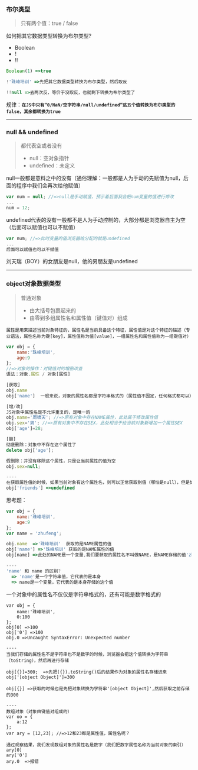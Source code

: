 ### 布尔类型
> 只有两个值：true / false 

如何把其它数据类型转换为布尔类型?
- Boolean
- !
- !!

```javascript
Boolean(1) =>true

!'珠峰培训' =>先把其它数据类型转换为布尔类型，然后取反

!!null =>去两次反，等价于没取反，也就剩下转换为布尔类型了
```

规律：**`在JS中只有“0/NaN/空字符串/null/undefined”这五个值转换为布尔类型的false，其余都转换为true`**

----

### null && undefined
> 都代表空或者没有
> - null：空对象指针
> - undefined：未定义

null一般都是意料之中的没有（通俗理解：一般都是人为手动的先赋值为null，后面的程序中我们会再次给他赋值）
```javascript
var num = null; //=>null是手动赋值，预示着后面我会把num变量的值进行修改
...
num = 12;
```

undefined代表的没有一般都不是人为手动控制的，大部分都是浏览器自主为空（后面可以赋值也可以不赋值）
```javascript
var num; //=>此时变量的值浏览器给分配的就是undefined
...
后面可以赋值也可以不赋值
```

刘天瑞（BOY）的女朋友是null，他的男朋友是undefined

----

### object对象数据类型
> 普通对象
> - 由大括号包裹起来的
> - 由零到多组属性名和属性值（键值对）组成

`属性是用来描述当前对象特征的，属性名是当前具备这个特征，属性值是对这个特征的描述（专业语法，属性名称为键[key]，属性值称为值[value]，一组属性名和属性值称为一组键值对）`
```javascript
var obj = {
	name:'珠峰培训',
	age:9
};
//=>对象的操作：对键值对的增删改查
语法：对象.属性 / 对象[属性]

[获取]
obj.name 
obj['name']  一般来说，对象的属性名都是字符串格式的（属性值不固定，任何格式都可以）

[增/改]
JS对象中属性名是不允许重复的，是唯一的
obj.name='周啸天'; //=>原有对象中存在NAME属性，此处属于修改属性值
obj.sex='男'; //=>原有对象中不存在SEX，此处相当于给当前对象新增加一个属性SEX
obj['age']=28;

[删]
彻底删除：对象中不存在这个属性了
delete obj['age'];

假删除：并没有移除这个属性，只是让当前属性的值为空
obj.sex=null;

----
在获取属性值的时候，如果当前对象有这个属性名，则可以正常获取到值（哪怕是null），但是如果没有这个属性名，则获取的结果是undefined
obj['friends'] =>undefined
```

思考题：
```javascript
var obj = {
	name:'珠峰培训',
	age:9
};
var name = 'zhufeng';

obj.name  =>'珠峰培训'  获取的是NAME属性的值
obj['name'] =>'珠峰培训' 获取的是NAME属性的值
obj[name] =>此处的NAME是一个变量,我们要获取的属性名不叫做NAME，是NAME存储的值'zhufeng' =>obj['zhufeng'] =>没有这个属性,属性值是undefined

----
'name' 和 name 的区别?
  => 'name'是一个字符串值，它代表的是本身
  => name是一个变量，它代表的是本身存储的这个值
```

一个对象中的属性名不仅仅是字符串格式的，还有可能是数字格式的
```
var obj = {
	name:'珠峰培训',
	0:100
};
obj[0] =>100
obj['0'] =>100
obj.0 =>Uncaught SyntaxError: Unexpected number

----
当我们存储的属性名不是字符串也不是数字的时候，浏览器会把这个值转换为字符串（toString），然后再进行存储

obj[{}]=300;  =>先把({}).toString()后的结果作为对象的属性名存储进来 obj['[object Object]']=300

obj[{}] =>获取的时候也是先把对象转换为字符串'[object Object]',然后获取之前存储的300

----
数组对象（对象由键值对组成的）
var oo = {
	a:12
};
var ary = [12,23]; //=>12和23都是属性值，属性名呢？

通过观察结果，我们发现数组对象的属性名是数字（我们把数字属性名称为当前对象的索引）
ary[0]
ary['0']
ary.0  =>报错
```














